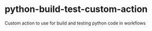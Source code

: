 # python-build-test-custom-action
Custom action to use for build and testing python code in workflows
